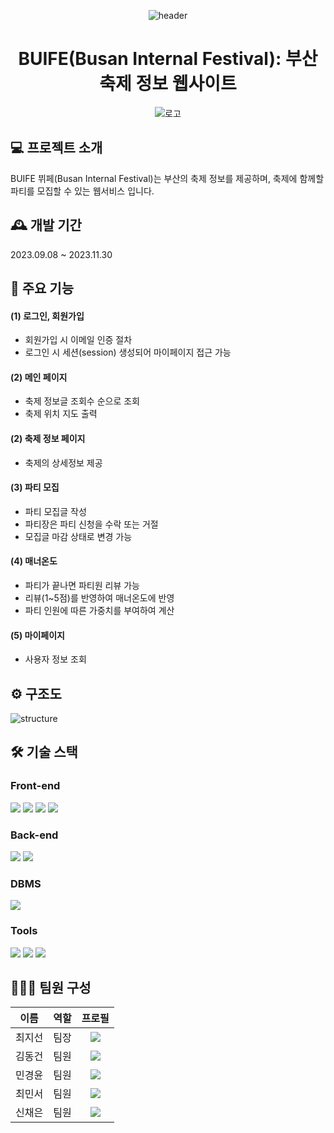 
<div align="center">

![header](https://capsule-render.vercel.app/api?type=venom&color=timeGrdient&animation=twinkling&height=300&section=header&text=Welcome%20to%20BUIFE!&fontSize=90)

<h1>BUIFE(Busan Internal Festival): 부산 축제 정보 웹사이트</h1>
  
![로고](https://github.com/pknu-wap/2023_WAP_WEB5/assets/92985089/378cfa85-b78b-496c-80c0-3eec82dc8178)

</div>

## 💻 프로젝트 소개
BUIFE 뷔페(Busan Internal Festival)는 부산의 축제 정보를 제공하며, 
축제에 함께할 파티를 모집할 수 있는 웹서비스 입니다.

## 🕰️ 개발 기간
2023.09.08 ~ 2023.11.30
## 📌 주요 기능
#### (1) 로그인, 회원가입
  - 회원가입 시 이메일 인증 절차
  - 로그인 시 세션(session) 생성되어 마이페이지 접근 가능
#### (2) 메인 페이지
  - 축제 정보글 조회수 순으로 조회
  - 축제 위치 지도 출력
#### (2) 축제 정보 페이지
  - 축제의 상세정보 제공
#### (3) 파티 모집
  - 파티 모집글 작성
  - 파티장은 파티 신청을 수락 또는 거절
  - 모집글 마감 상태로 변경 가능
#### (4) 매너온도
  - 파티가 끝나면 파티원 리뷰 가능
  - 리뷰(1~5점)를 반영하여 매너온도에 반영
  - 파티 인원에 따른 가중치를 부여하여 계산
#### (5) 마이페이지
  - 사용자 정보 조회
## ⚙️ 구조도
![structure](https://github.com/Chaeeun1021/tmp/assets/92985089/b415946b-0fde-492c-a0da-0301c719c697)
## 🛠 기술 스택
### Front-end
<img src="https://img.shields.io/badge/React-61DAFB?style=for-the-badge&logo=React&logoColor=black"> <img src="https://img.shields.io/badge/html5-E34F26?style=for-the-badge&logo=html5&logoColor=white"> <img src="https://img.shields.io/badge/css-1572B6?style=for-the-badge&logo=css3&logoColor=white"> <img src="https://img.shields.io/badge/javascript-F7DF1E?style=for-the-badge&logo=javascript&logoColor=black"> 
### Back-end
<img src="https://img.shields.io/badge/Spring Boot-6DB33F?style=for-the-badge&logo=Spring Boot&logoColor=yellow"> <img src="https://img.shields.io/badge/java-007396?style=for-the-badge&logo=java&logoColor=white"> 
### DBMS
<img src="https://img.shields.io/badge/mariaDB-003545?style=for-the-badge&logo=mariaDB&logoColor=white">

### Tools
<img src="https://img.shields.io/badge/cloudtype-181717?style=for-the-badge&logoColor=white"> <img src="https://img.shields.io/badge/github-181717?style=for-the-badge&logo=github&logoColor=white"> <img src="https://img.shields.io/badge/git-F05032?style=for-the-badge&logo=git&logoColor=white">

</div>


## 🧑‍🤝‍🧑 팀원 구성
 이름 | 역할 | 프로필 |
:-----: | :-----: | :-----:
최지선 | 팀장 | [<img src="https://img.shields.io/badge/a54005107-black?style=flat&logo=github&logoColor=white"/>](https://github.com/a54005107)
김동건 | 팀원 | [<img src="https://img.shields.io/badge/ThisIsTAEWON-black?style=flat&logo=github&logoColor=white"/>](https://github.com/ThisIsTAEWON)
민경윤 | 팀원 | [<img src="https://img.shields.io/badge/unh6unh6-black?style=flat&logo=github&logoColor=white"/>](https://github.com/unh6unh6)
최민서 | 팀원 | [<img src="https://img.shields.io/badge/oneokiwa-black?style=flat&logo=github&logoColor=white"/>](https://github.com/oneokiwa)
신채은 | 팀원 | [<img src="https://img.shields.io/badge/Chaeeun1021-black?style=flat&logo=github&logoColor=white"/>](https://github.com/Chaeeun1021)




